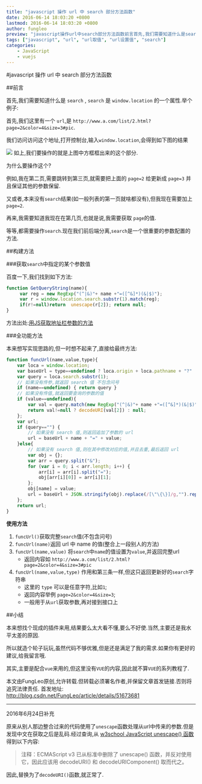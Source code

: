 ```yaml
---
title: "javascript 操作 url 中 search 部分方法函数"
date: 2016-06-14 18:03:20 +0800
lastmod: 2016-06-14 18:03:20 +0800
author: fungleo
preview: "javascript操作url中search部分方法函数前言首先,我们需要知道什么是search,search是window.location的一个属性.举个例子:首先,我们这里有一个url,是http://www.a.com/list/2.html?page=2&color=4&size=3#pic.我们访问访问这个地址,打开控制台,输入window.location,会"
tags: ["javascript", "url", "url取值", "url设置值", "search"]
categories:
    - JavaScript
    - vuejs
---
```


#javascript 操作 url 中 search 部分方法函数

##前言

首先,我们需要知道什么是 `search` , `search` 是 `window.location` 的一个属性.举个例子:

首先,我们这里有一个 `url`,是 `http://www.a.com/list/2.html?page=2&color=4&size=3#pic`.

我们访问访问这个地址,打开控制台,输入`window.location`,会得到如下图的结果

![](https://raw.githubusercontent.com/fengcms/articles/master/image/b6/fce76ccd8e1c7cc49a99faf583434a.jpg)
如上,我们要操作的就是上图中方框框出来的这个部分.

为什么要操作这个?

例如,我在第二页,需要跳转到第三页,就需要把上面的 `page=2` 给更新成 `page=3` 并且保证其他的参数保留.

又或者,本来没有`search`结果(如一般列表的第一页就啥都没有),但我现在需要加上`page=2`.

再来,我需要知道我现在在第几页,也就是说,我需要获取 `page`的值.

等等,都需要操作`search`.现在我们前后端分离,`search`是一个很重要的参数配置的方法.

##构建方法

###获取`search`中指定的某个参数值

百度一下,我们找到如下方法:

```js
function GetQueryString(name){
     var reg = new RegExp("(^|&)"+ name +"=([^&]*)(&|$)");
     var r = window.location.search.substr(1).match(reg);
     if(r!=null)return  unescape(r[2]); return null;
}
```
方法出处:[用JS获取地址栏参数的方法](http://www.cnblogs.com/fishtreeyu/archive/2011/02/27/1966178.html)

###全功能方法

本来想写实现思路的,但一时想不起来了,直接给最终方法:

```js
function funcUrl(name,value,type){
	var loca = window.location;
	var baseUrl = type==undefined ? loca.origin + loca.pathname + "?" : "";
	var query = loca.search.substr(1);
	// 如果没有传参,就返回 search 值 不包含问号
	if (name==undefined) { return query }
	// 如果没有传值,就返回要查询的参数的值
	if (value==undefined){
		var val = query.match(new RegExp("(^|&)"+ name +"=([^&]*)(&|$)"));
		return val!=null ? decodeURI(val[2]) : null;
	};
	var url;
	if (query=="") {
		// 如果没有 search 值,则返回追加了参数的 url
		url = baseUrl + name + "=" + value;
	}else{
		// 如果没有 search 值,则在其中修改对应的值,并且去重,最后返回 url
		var obj = {};
		var arr = query.split("&");
		for (var i = 0; i < arr.length; i++) {
			arr[i] = arr[i].split("=");
			obj[arr[i][0]] = arr[i][1];
		};
		obj[name] = value;
		url = baseUrl + JSON.stringify(obj).replace(/[\"\{\}]/g,"").replace(/\:/g,"=").replace(/\,/g,"&");
	};
	return url;
}
```

**使用方法**

1. `funcUrl()`获取完整`search`值(不包含问号)
2. `funcUrl(name)`返回 url 中 name 的值(整合上一段别人的方法)
3. `funcUrl(name,value)` 将`search`中`name`的值设置为`value`,并返回完整url
	- 返回内容如 `http://www.a.com/list/2.html?page=2&color=4&size=3#pic`
4. `funcUrl(name,value,type)` 作用和第三条一样,但这只返回更新好的`search`字符串
	- 这里的 `type` 可以是任意字符,比如`1`;
	- 返回内容举例 `page=2&color=4&size=3`;
	- 一般用于从`url`获取参数,再对接到接口上

##小结

本来想找个现成的插件来用,结果要么太大看不懂,要么不好使.当然,主要还是我水平太差的原因.

所以就造个轮子玩玩,虽然代码不够优雅,但是还是满足了我的需求.如果你有更好的建议,给我留言哦.

其实,主要是配合`vue`来用的,但这里没有`VUE`的内容,因此就不算`VUE`的系列教程了.

本文由FungLeo原创,允许转载.但转载必须署名作者,并保留文章首发链接.否则将追究法律责任.
首发地址: http://blog.csdn.net/FungLeo/article/details/51673681

- - - 
2016年6月24日补充

原来从别人那边整合过来的代码使用了`unescape`函数处理从url中传来的参数.但是发现中文在获取之后是乱码.经过查询,从 [w3school JavaScript unescape() 函数](http://www.w3school.com.cn/jsref/jsref_unescape.asp)得到以下内容:

>注释：ECMAScript v3 已从标准中删除了 unescape() 函数，并反对使用它，因此应该用 decodeURI() 和 decodeURIComponent() 取而代之。

因此,替换为了`decodeURI()`函数,就正常了.